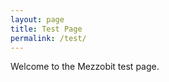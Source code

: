 ```yaml
---
layout: page
title: Test Page
permalink: /test/
---
```


Welcome to the Mezzobit test page.

<script async="1">
(function() {
  __mtm = [ '55c64e82187a785164a0a1ca', 'd36wtdrdo22bqa.cloudfront.net/mngr' ];
  var s = document.createElement('script');
  s.async = 1;
  s.src = '//' + __mtm[1] + '/mtm.js';
  var e = document.getElementsByTagName('script')[0];
  (e.parentNode || document.body).insertBefore(s, e);
})();
</script>
